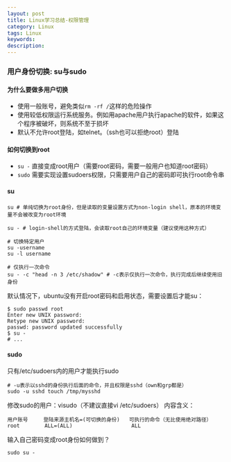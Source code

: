 ```yaml
---
layout: post
title: Linux学习总结-权限管理
category: Linux
tags: Linux
keywords: 
description: 
---
```



### 用户身份切换: su与sudo

#### 为什么要做多用户切换

- 使用一般账号，避免类似`rm -rf /`这样的危险操作
- 使用较低权限运行系统服务。例如用apache用户执行apache的软件，如果这个程序被破坏，则系统不至于损坏
- 默认不允许root登陆，如telnet。（ssh也可以拒绝root）登陆

#### 如何切换到root

- `su -` 直接变成root用户（需要root密码，需要一般用户也知道root密码）
- `sudo` 需要实现设置sudoers权限，只需要用户自己的密码即可执行root命令串

#### su

```
su # 单纯切换为root身份，但是读取的变量设置方式为non-login shell，原本的环境变量不会被改变为root环境

su - # login-shell的方式登陆，会读取root自己的环境变量（建议使用这种方式）

# 切换特定用户
su -username 
su -l username

# 仅执行一次命令
su - -c "head -n 3 /etc/shadow" # -c表示仅执行一次命令，执行完成后继续使用旧身份
```

默认情况下，ubuntu没有开启root密码和启用状态，需要设置后才能su：

```
$ sudo passwd root
Enter new UNIX password: 
Retype new UNIX password: 
passwd: password updated successfully
$ su -
# ...
```

#### sudo

只有/etc/sudoers内的用户才能执行sudo

```
# -u表示以sshd的身份执行后面的命令，并且权限是sshd（own和grp都是）
sudo -u sshd touch /tmp/mysshd
```

修改sudo的用户：visudo（不建议直接vi /etc/sudoers）
内容含义：

```
用户账号     登陆来源主机名=(可切换的身份)   可执行的命令（无比使用绝对路径）
root        ALL=(ALL)                   ALL
```

输入自己密码变成root身份如何做到？

```
sudo su -
```




